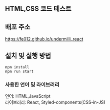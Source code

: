 ## HTML,CSS 코드 테스트

## 배포 주소
https://fe012.github.io/undermilli_react

## 설치 및 실행 방법

```
npm install
npm run start
```

### 사용한 언어 및 라이브러리

언어: HTML,JavaScript <br>
라이브러리: React, Styled-components(CSS-in-JS)

